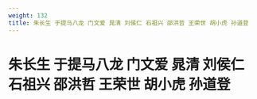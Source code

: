 ```yaml
---
weight: 132
title: 朱长生 于提马八龙 门文爱 晁清 刘侯仁 石祖兴 邵洪哲 王荣世 胡小虎 孙道登
---
```


# 朱长生 于提马八龙 门文爱 晁清 刘侯仁 石祖兴 邵洪哲 王荣世 胡小虎 孙道登
